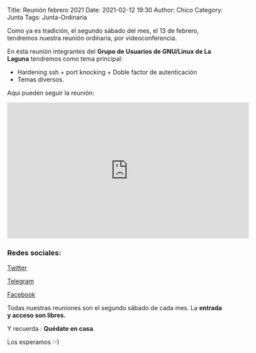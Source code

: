Title: Reunión febrero 2021
Date: 2021-02-12 19:30
Author: Chico
Category: Junta
Tags: Junta-Ordinaria

Como ya es tradición, el segundo sábado del mes, el 13 de febrero, tendremos nuestra reunión ordinaria, por videoconferencia.

En ésta reunión integrantes del __Grupo de Usuarios de GNU/Linux de La Laguna__ tendremos como tema principal:

* Hardening ssh + port knocking + Doble factor de autenticación
* Temas diversos.

Aquí pueden seguir la reunión:

<center><iframe width="560" height="315" src="https://www.youtube.com/embed/l_O-pxC8OcI" frameborder="0" allow="accelerometer; autoplay; clipboard-write; encrypted-media; gyroscope; picture-in-picture" allowfullscreen></iframe></center>

### Redes sociales:

[Twitter](https://twitter.com/gulagmexico)

[Telegram](https://t.me/joinchat/AhKXM0m4OTrdeN2x2yz1VQ)

[Facebook](https://www.facebook.com/groups/282427405174957/)

Todas nuestras reuniones son el segundo sábado de cada mes. La __entrada y acceso son libres.__

Y recuerda :  __Quédate en casa__.

Los esperamos :-)
